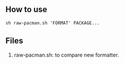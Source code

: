 ## How to use
    sh raw-pacman.sh 'FORMAT' PACKAGE...

## Files
  1. raw-pacman.sh: to compare new formatter.
